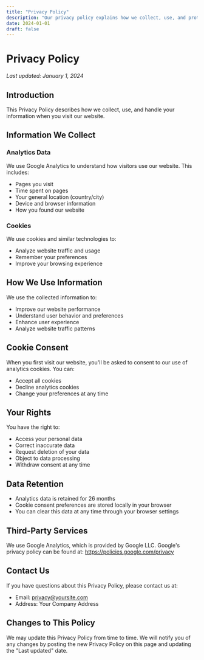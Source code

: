 ```yaml
---
title: "Privacy Policy"
description: "Our privacy policy explains how we collect, use, and protect your personal information"
date: 2024-01-01
draft: false
---
```


# Privacy Policy

*Last updated: January 1, 2024*

## Introduction

This Privacy Policy describes how we collect, use, and handle your information when you visit our website.

## Information We Collect

### Analytics Data
We use Google Analytics to understand how visitors use our website. This includes:
- Pages you visit
- Time spent on pages
- Your general location (country/city)
- Device and browser information
- How you found our website

### Cookies
We use cookies and similar technologies to:
- Analyze website traffic and usage
- Remember your preferences
- Improve your browsing experience

## How We Use Information

We use the collected information to:
- Improve our website performance
- Understand user behavior and preferences
- Enhance user experience
- Analyze website traffic patterns

## Cookie Consent

When you first visit our website, you'll be asked to consent to our use of analytics cookies. You can:
- Accept all cookies
- Decline analytics cookies
- Change your preferences at any time

## Your Rights

You have the right to:
- Access your personal data
- Correct inaccurate data
- Request deletion of your data
- Object to data processing
- Withdraw consent at any time

## Data Retention

- Analytics data is retained for 26 months
- Cookie consent preferences are stored locally in your browser
- You can clear this data at any time through your browser settings

## Third-Party Services

We use Google Analytics, which is provided by Google LLC. Google's privacy policy can be found at: https://policies.google.com/privacy

## Contact Us

If you have questions about this Privacy Policy, please contact us at:
- Email: privacy@yoursite.com
- Address: Your Company Address

## Changes to This Policy

We may update this Privacy Policy from time to time. We will notify you of any changes by posting the new Privacy Policy on this page and updating the "Last updated" date.